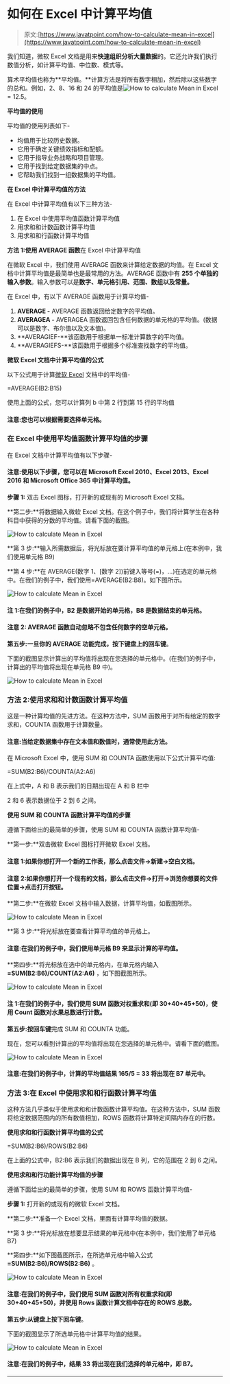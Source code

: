 # 如何在 Excel 中计算平均值

> 原文:[https://www.javatpoint.com/how-to-calculate-mean-in-excel](https://www.javatpoint.com/how-to-calculate-mean-in-excel)

我们知道，微软 Excel 文档是用来**快速组织分析大量数据**的。它还允许我们执行数值分析，如计算平均值、中位数、模式等。

算术平均值也称为**平均值。**计算方法是将所有数字相加，然后除以这些数字的总和。例如，2、8、16 和 24 的平均值是![How to calculate Mean in Excel](../Images/2254a6f5ed68be156ae5a7f7737a7c9d.png) = 12.5。

**平均值的使用**

平均值的使用列表如下-

*   均值用于比较历史数据。
*   它用于确定关键绩效指标和配额。
*   它用于指导业务战略和项目管理。
*   它用于找到给定数据集的中点。
*   它帮助我们找到一组数据集的平均值。

**在 Excel 中计算平均值的方法**

在 Excel 中计算平均值有以下三种方法-

1.  在 Excel 中使用平均值函数计算平均值
2.  用求和和计数函数计算平均值
3.  用求和和行函数计算平均值

**方法 1:使用 AVERAGE 函数**在 Excel 中计算平均值

在微软 Excel 中，我们使用 AVERAGE 函数来计算给定数据的均值。在 Excel 文档中计算平均值是最简单也是最常用的方法。AVERAGE 函数中有 **255 个单独的输入参数**。输入参数可以是**数字、单元格引用、范围、数组以及常量。**

在 Excel 中，有以下 AVERAGE 函数用于计算平均值-

1.  **AVERAGE -** AVERAGE 函数返回给定数字的平均值。
2.  **AVERAGEA -** AVERAGEA 函数返回包含任何数据的单元格的平均值。(数据可以是数字、布尔值以及文本值)。
3.  **AVERAGIEF-**该函数用于根据单一标准计算数字的平均值。
4.  **AVERAGIEFS-**该函数用于根据多个标准查找数字的平均值。

**微软 Excel 文档中计算平均值的公式**

以下公式用于计算[微软 Excel](https://www.javatpoint.com/excel-tutorial) 文档中的平均值-

=AVERAGE(B2:B15)

使用上面的公式，您可以计算列 b 中第 2 行到第 15 行的平均值

#### 注意:您也可以根据需要选择单元格。

### 在 Excel 中使用平均值函数计算平均值的步骤

在 Excel 文档中计算平均值有以下步骤-

#### 注意:使用以下步骤，您可以在 Microsoft Excel 2010、Excel 2013、Excel 2016 和 Microsoft Office 365 中计算平均值。

**步骤 1:** 双击 Excel 图标，打开新的或现有的 Microsoft Excel 文档。

**第二步:**将数据输入微软 Excel 文档。在这个例子中，我们将计算学生在各种科目中获得的分数的平均值。请看下面的截图。

![How to calculate Mean in Excel](../Images/db10686e475dc7225a78649f80f6e45f.png)

**第 3 步:**输入所需数据后，将光标放在要计算平均值的单元格上(在本例中，我们使用单元格 B9)

**第 4 步:**在 AVERAGE(数字 1、[数字 2])前键入等号(=)，...)在选定的单元格中。在我们的例子中，我们使用=AVERAGE(B2:B8)。如下图所示。

![How to calculate Mean in Excel](../Images/8b1d0003b5361428d1e7ff49c9ee0007.png)

#### 注 1:在我们的例子中，B2 是数据开始的单元格，B8 是数据结束的单元格。

#### 注意 2: AVERAGE 函数自动忽略不包含任何数字的空单元格。

**第五步:**一旦你的 AVERAGE 功能完成，按下键盘上的**回车键**。

下面的截图显示计算出的平均值将出现在您选择的单元格中。(在我们的例子中，计算出的平均值将出现在单元格 B9 中)。

![How to calculate Mean in Excel](../Images/a3f1f837bb5a8eeb4d72834579ae0d3a.png)

### 方法 2:使用求和和计数函数计算平均值

这是一种计算均值的先进方法。在这种方法中，SUM 函数用于对所有给定的数字求和，COUNTA 函数用于计算数量。

#### 注意:当给定数据集中存在文本值和数值时，通常使用此方法。

在 Microsoft Excel 中，使用 SUM 和 COUNTA 函数使用以下公式计算平均值:

=SUM(B2:B6)/COUNTA(A2:A6)

在上式中，A 和 B 表示我们的日期出现在 A 和 B 栏中

2 和 6 表示数据位于 2 到 6 之间。

**使用 SUM 和 COUNTA 函数计算平均值的步骤**

遵循下面给出的最简单的步骤，使用 SUM 和 COUNTA 函数计算平均值-

**第一步:**双击微软 Excel 图标打开微软 Excel 文档。

#### 注意 1:如果你想打开一个新的工作表，那么点击文件->新建->空白文档。

#### 注意 2:如果你想打开一个现有的文档，那么点击文件->打开->浏览你想要的文件位置->点击打开按钮。

**第二步:**在微软 Excel 文档中输入数据，计算平均值，如截图所示。

![How to calculate Mean in Excel](../Images/2e427930753380b8600a3b1996907faf.png)

**第 3 步:**将光标放在要查看计算平均值的单元格上。

#### 注意:在我们的例子中，我们使用单元格 B9 来显示计算的平均值。

**第四步:**将光标放在选中的单元格内，在单元格内输入 **=SUM(B2:B6)/COUNT(A2:A6)** ，如下图截图所示。

![How to calculate Mean in Excel](../Images/49d2d91a188665b7f73d18b741256524.png)

#### 注 1:在我们的例子中，我们使用 SUM 函数对权重求和(即 30+40+45+50)，使用 Count 函数对水果总数进行计数。

**第五步:**按**回车键**完成 SUM 和 COUNTA 功能。

现在，您可以看到计算出的平均值将出现在您选择的单元格中。请看下面的截图。

![How to calculate Mean in Excel](../Images/e77d5cb903358ee6ffbd11b69b5f3f6d.png)

#### 注意:在我们的例子中，计算的平均值结果 165/5 = 33 将出现在 B7 单元中。

### 方法 3:在 Excel 中使用求和和行函数计算平均值

这种方法几乎类似于使用求和和计数函数计算平均值。在这种方法中，SUM 函数将给定数据范围内的所有数值相加，ROWS 函数将计算特定间隔内存在的行数。

**使用求和和行函数计算平均值的公式**

=SUM(B2:B6)/ROWS(B2:B6)

在上面的公式中，B2:B6 表示我们的数据出现在 B 列，它的范围在 2 到 6 之间。

**使用求和和行功能计算平均值的步骤**

遵循下面给出的最简单的步骤，使用 SUM 和 ROWS 函数计算平均值-

**步骤 1:** 打开新的或现有的微软 Excel 文档。

**第二步:**准备一个 Excel 文档，里面有计算平均值的数据。

**第 3 步:**将光标放在想要显示结果的单元格中(在本例中，我们使用了单元格 B7)

**第四步:**如下图截图所示，在所选单元格中输入公式 **=SUM(B2:B6)/ROWS(B2:B6)** 。

![How to calculate Mean in Excel](../Images/b1436b86eda31893740306ed69475bcb.png)

#### 注意:在我们的例子中，我们使用 SUM 函数对所有权重求和(即 30+40+45+50)，并使用 Rows 函数计算文档中存在的 ROWS 总数。

**第五步:**从键盘上按下**回车键**。

下面的截图显示了所选单元格中计算平均值的结果。

![How to calculate Mean in Excel](../Images/ba32d5ff90e4387bf8192708f6615f27.png)

#### 注意:在我们的例子中，结果 33 将出现在我们选择的单元格中，即 B7。

* * *